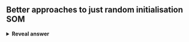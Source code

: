 ## Better approaches to just random initialisation SOM
<details>
<summary><b>Reveal answer</b></summary>
- Random initialisation with data range awareness<br><br>- Pre-training (e.g. k-means) to provide initial weight estimates<br><br>- Principal component initialisation<br>- Sample-based initialisation
</details>
